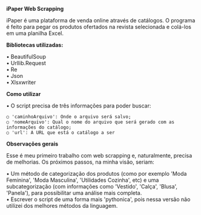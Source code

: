 <strong>iPaper Web Scrapping</strong>

  iPaper é uma plataforma de venda online através de catálogos. O programa é feito para pegar os produtos ofertados na revista selecionada e colá-los em uma planilha Excel.

<strong>Bibliotecas utilizadas:</strong>

  • BeautifulSoup
  <br>• Urllib.Request
  <br>• Re
  <br>• Json
  <br>• Xlsxwriter
  
<strong>Como utilizar</strong>

  • O script precisa de três informações para poder buscar:
  
    ○ 'caminhoArquivo': Onde o arquivo será salvo;
    ○ 'nomeArquivo': Qual o nome do arquivo que será gerado com as informações do catálogo;
    ○ 'url': A URL que está o catálogo a ser 
  
<strong>Observações gerais</strong>

  Esse é meu primeiro trabalho com web scrapping e, naturalmente, precisa de melhorias. Os próximos passos, na minha visão, seriam:
  
  • Um método de categorização dos produtos (como por exemplo 'Moda Feminina', 'Moda Masculina', 'Utilidades Cozinha', etc) e uma subcategorização (com informações como 'Vestido', 'Calça', 'Blusa', 'Panela'), para possibilitar uma análise mais completa.
  <br>• Escrever o script de uma forma mais 'pythonica', pois nessa versão não utilizei dos melhores métodos da linguagem.
